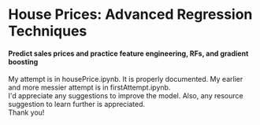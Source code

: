 # House Prices: Advanced Regression Techniques 
#### Predict sales prices and practice feature engineering, RFs, and gradient boosting
My attempt is in housePrice.ipynb. It is properly documented. My earlier and more messier attempt is in firstAttempt.ipynb. <br>
I'd appreciate any suggestions to improve the model. Also, any resource suggestion to learn further is appreciated. <br>
Thank you!
